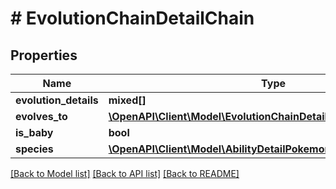 # # EvolutionChainDetailChain

## Properties

Name | Type | Description | Notes
------------ | ------------- | ------------- | -------------
**evolution_details** | **mixed[]** |  |
**evolves_to** | [**\OpenAPI\Client\Model\EvolutionChainDetailChainEvolvesToInner[]**](EvolutionChainDetailChainEvolvesToInner.md) |  |
**is_baby** | **bool** |  |
**species** | [**\OpenAPI\Client\Model\AbilityDetailPokemonInnerPokemon**](AbilityDetailPokemonInnerPokemon.md) |  |

[[Back to Model list]](../../README.md#models) [[Back to API list]](../../README.md#endpoints) [[Back to README]](../../README.md)
